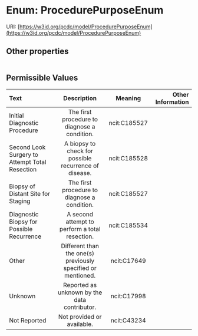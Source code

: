 
# Enum: ProcedurePurposeEnum




URI: [https://w3id.org/pcdc/model/ProcedurePurposeEnum](https://w3id.org/pcdc/model/ProcedurePurposeEnum)


## Other properties

|  |  |  |
| --- | --- | --- |

## Permissible Values

| Text | Description | Meaning | Other Information |
| :--- | :---: | :---: | ---: |
| Initial Diagnostic Procedure | The first procedure to diagnose a condition. | ncit:C185527 |  |
| Second Look Surgery to Attempt Total Resection | A biopsy to check for possible recurrence of disease. | ncit:C185528 |  |
| Biopsy of Distant Site for Staging | The first procedure to diagnose a condition. | ncit:C185527 |  |
| Diagnostic Biopsy for Possible Recurrence | A second attempt to perform a total resection. | ncit:C185534 |  |
| Other | Different than the one(s) previously specified or mentioned. | ncit:C17649 |  |
| Unknown | Reported as unknown by the data contributor. | ncit:C17998 |  |
| Not Reported | Not provided or available. | ncit:C43234 |  |

